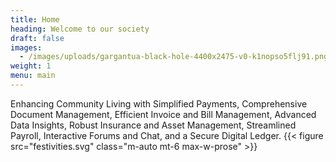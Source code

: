 ```yaml
---
title: Home
heading: Welcome to our society
draft: false
images:
  - /images/uploads/gargantua-black-hole-4400x2475-v0-k1nopso5flj91.png
weight: 1
menu: main
---
```

Enhancing Community Living with Simplified Payments, Comprehensive Document Management, Efficient Invoice and Bill Management, Advanced Data Insights, Robust Insurance and Asset Management, Streamlined Payroll, Interactive Forums and Chat, and a Secure Digital Ledger.
{{< figure src="festivities.svg" class="m-auto mt-6 max-w-prose" >}}